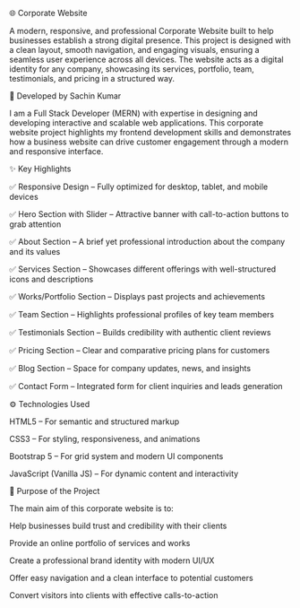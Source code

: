 🌐 Corporate Website

A modern, responsive, and professional Corporate Website built to help businesses establish a strong digital presence. This project is designed with a clean layout, smooth navigation, and engaging visuals, ensuring a seamless user experience across all devices. The website acts as a digital identity for any company, showcasing its services, portfolio, team, testimonials, and pricing in a structured way.

🚀 Developed by Sachin Kumar

I am a Full Stack Developer (MERN) with expertise in designing and developing interactive and scalable web applications. This corporate website project highlights my frontend development skills and demonstrates how a business website can drive customer engagement through a modern and responsive interface.

✨ Key Highlights

✅ Responsive Design – Fully optimized for desktop, tablet, and mobile devices

✅ Hero Section with Slider – Attractive banner with call-to-action buttons to grab attention

✅ About Section – A brief yet professional introduction about the company and its values

✅ Services Section – Showcases different offerings with well-structured icons and descriptions

✅ Works/Portfolio Section – Displays past projects and achievements

✅ Team Section – Highlights professional profiles of key team members

✅ Testimonials Section – Builds credibility with authentic client reviews

✅ Pricing Section – Clear and comparative pricing plans for customers

✅ Blog Section – Space for company updates, news, and insights

✅ Contact Form – Integrated form for client inquiries and leads generation


⚙️ Technologies Used

HTML5 – For semantic and structured markup

CSS3 – For styling, responsiveness, and animations

Bootstrap 5 – For grid system and modern UI components

JavaScript (Vanilla JS) – For dynamic content and interactivity



🎯 Purpose of the Project

The main aim of this corporate website is to:

Help businesses build trust and credibility with their clients

Provide an online portfolio of services and works

Create a professional brand identity with modern UI/UX

Offer easy navigation and a clean interface to potential customers

Convert visitors into clients with effective calls-to-action

